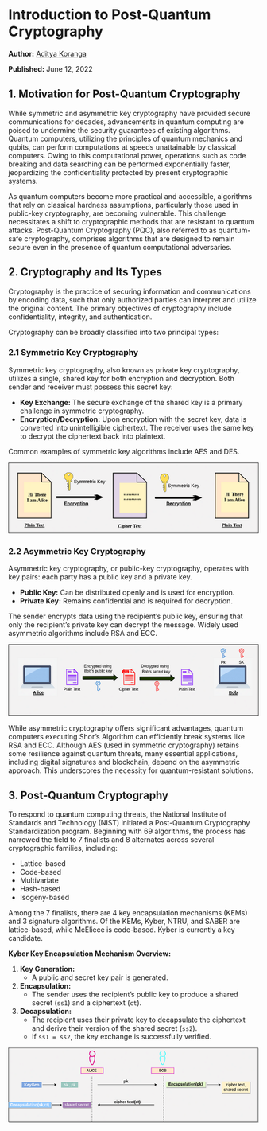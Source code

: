 # Introduction to Post-Quantum Cryptography

**Author:** [Aditya Koranga](https://www.linkedin.com/in/aditya-koranga/)

**Published:** June 12, 2022

## 1. Motivation for Post-Quantum Cryptography

While symmetric and asymmetric key cryptography have provided secure communications for decades, advancements in quantum computing are poised to undermine the security guarantees of existing algorithms. Quantum computers, utilizing the principles of quantum mechanics and qubits, can perform computations at speeds unattainable by classical computers. Owing to this computational power, operations such as code breaking and data searching can be performed exponentially faster, jeopardizing the confidentiality protected by present cryptographic systems.

As quantum computers become more practical and accessible, algorithms that rely on classical hardness assumptions, particularly those used in public-key cryptography, are becoming vulnerable. This challenge necessitates a shift to cryptographic methods that are resistant to quantum attacks. Post-Quantum Cryptography (PQC), also referred to as quantum-safe cryptography, comprises algorithms that are designed to remain secure even in the presence of quantum computational adversaries.

## 2. Cryptography and Its Types

Cryptography is the practice of securing information and communications by encoding data, such that only authorized parties can interpret and utilize the original content. The primary objectives of cryptography include confidentiality, integrity, and authentication.

Cryptography can be broadly classified into two principal types:

### 2.1 Symmetric Key Cryptography

Symmetric key cryptography, also known as private key cryptography, utilizes a single, shared key for both encryption and decryption. Both sender and receiver must possess this secret key:

- **Key Exchange:** The secure exchange of the shared key is a primary challenge in symmetric cryptography.
- **Encryption/Decryption:** Upon encryption with the secret key, data is converted into unintelligible ciphertext. The receiver uses the same key to decrypt the ciphertext back into plaintext.

Common examples of symmetric key algorithms include AES and DES.

![alt text](./images/introduction-to-pqc/pqc-intro-01.png)

### 2.2 Asymmetric Key Cryptography

Asymmetric key cryptography, or public-key cryptography, operates with key pairs: each party has a public key and a private key.

- **Public Key:** Can be distributed openly and is used for encryption.
- **Private Key:** Remains confidential and is required for decryption.

The sender encrypts data using the recipient’s public key, ensuring that only the recipient’s private key can decrypt the message. Widely used asymmetric algorithms include RSA and ECC.

![alt text](./images/introduction-to-pqc/pqc-intro-02.png)

While asymmetric cryptography offers significant advantages, quantum computers executing Shor’s Algorithm can efficiently break systems like RSA and ECC. Although AES (used in symmetric cryptography) retains some resilience against quantum threats, many essential applications, including digital signatures and blockchain, depend on the asymmetric approach. This underscores the necessity for quantum-resistant solutions.

## 3. Post-Quantum Cryptography

To respond to quantum computing threats, the National Institute of Standards and Technology (NIST) initiated a Post-Quantum Cryptography Standardization program. Beginning with 69 algorithms, the process has narrowed the field to 7 finalists and 8 alternates across several cryptographic families, including:

- Lattice-based
- Code-based
- Multivariate
- Hash-based
- Isogeny-based

Among the 7 finalists, there are 4 key encapsulation mechanisms (KEMs) and 3 signature algorithms. Of the KEMs, Kyber, NTRU, and SABER are lattice-based, while McEliece is code-based. Kyber is currently a key candidate.

**Kyber Key Encapsulation Mechanism Overview:**

1. **Key Generation:**
   - A public and secret key pair is generated.
2. **Encapsulation:**
   - The sender uses the recipient’s public key to produce a shared secret (`ss1`) and a ciphertext (`ct`).
3. **Decapsulation:**
   - The recipient uses their private key to decapsulate the ciphertext and derive their version of the shared secret (`ss2`).
   - If `ss1 = ss2`, the key exchange is successfully verified.

![alt text](./images/introduction-to-pqc/pqc-intro-03.png)
